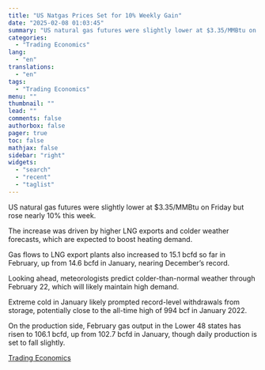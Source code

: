 ```yaml
---
title: "US Natgas Prices Set for 10% Weekly Gain"
date: "2025-02-08 01:03:45"
summary: "US natural gas futures were slightly lower at $3.35/MMBtu on Friday but rose nearly 10% this week.The increase was driven by higher LNG exports and colder weather forecasts, which are expected to boost heating demand.Gas flows to LNG export plants also increased to 15.1 bcfd so far in February, up..."
categories:
  - "Trading Economics"
lang:
  - "en"
translations:
  - "en"
tags:
  - "Trading Economics"
menu: ""
thumbnail: ""
lead: ""
comments: false
authorbox: false
pager: true
toc: false
mathjax: false
sidebar: "right"
widgets:
  - "search"
  - "recent"
  - "taglist"
---
```


US natural gas futures were slightly lower at $3.35/MMBtu on Friday but rose nearly 10% this week.

The increase was driven by higher LNG exports and colder weather forecasts, which are expected to boost heating demand.

Gas flows to LNG export plants also increased to 15.1 bcfd so far in February, up from 14.6 bcfd in January, nearing December’s record.

Looking ahead, meteorologists predict colder-than-normal weather through February 22, which will likely maintain high demand.

Extreme cold in January likely prompted record-level withdrawals from storage, potentially close to the all-time high of 994 bcf in January 2022.

On the production side, February gas output in the Lower 48 states has risen to 106.1 bcfd, up from 102.7 bcfd in January, though daily production is set to fall slightly.

[Trading Economics](https://www.tradingview.com/news/te_news:447190:0-us-natgas-prices-set-for-10-weekly-gain/)
